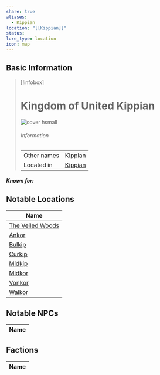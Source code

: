 ```yaml
---
share: true
aliases:
  - Kippian
location: "[[Kippian]]"
status: 
lore_type: location
icon: map
---
```

## Basic Information
> [!infobox]
> # Kingdom of United Kippian
> ![cover hsmall](insertimage.png)
> ###### Information
> |   |  |
> | ---- | ---- |
> | Other names | Kippian|
> | Located in | [Kippian](../Continents/Kippian.md)|
##### Known for:
## Notable Locations
| Name                                                      |
| --------------------------------------------------------- |
| [The Veiled Woods](../Areas/The%20Veiled%20Woods.md) |
| [Ankor](../Settlements/Ankor.md)                 |
| [Bulkip](../Settlements/Bulkip.md)               |
| [Curkip](../Settlements/Curkip.md)               |
| [Midkip](../Settlements/Midkip.md)               |
| [Midkor](../Settlements/Midkor.md)               |
| [Vonkor](../Settlements/Vonkor.md)               |
| [Walkor](../Settlements/Walkor.md)               |


## Notable NPCs
| Name |
| ---- |

## Factions
| Name |
| ---- |
